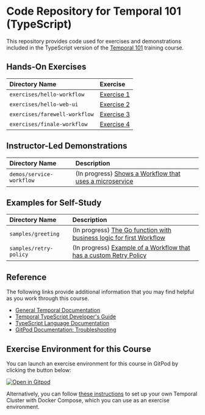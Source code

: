 # Code Repository for Temporal 101 (TypeScript)
This repository provides code used for exercises and demonstrations
included in the TypeScript version of the [Temporal 101]() training course.


## Hands-On Exercises

Directory Name                | Exercise
:---------------------------- | :----------------------------
`exercises/hello-workflow`    | [Exercise 1](exercises/hello-workflow/README.md)
`exercises/hello-web-ui`      | [Exercise 2](exercises/hello-web-ui/README.md)
`exercises/farewell-workflow` | [Exercise 3](exercises/farewell-workflow/README.md)
`exercises/finale-workflow`   | [Exercise 4](exercises/finale-workflow/README.md)


## Instructor-Led Demonstrations
Directory Name                         | Description
:------------------------------------- | :----------------------------------------------------------------------------------
`demos/service-workflow`                | (In progress) [Shows a Workflow that uses a microservice]()



## Examples for Self-Study
Directory Name                         | Description
:------------------------------------- | :----------------------------------------------------------------------------------
`samples/greeting`                     | (In progress) [The Go function with business logic for first Workflow]()
`samples/retry-policy`                 | (In progress) [Example of a Workflow that has a custom Retry Policy]()


## Reference
The following links provide additional information that you may find helpful as you work through this course.
* [General Temporal Documentation](https://docs.temporal.io/)
* [Temporal TypeScript Developer's Guide](https://docs.temporal.io/application-development?lang=typescript)
* [TypeScript Language Documentation](https://www.typescriptlang.org/)
* [GitPod Documentation: Troubleshooting](https://www.gitpod.io/docs/troubleshooting)


## Exercise Environment for this Course
You can launch an exercise environment for this course in GitPod by clicking the button below:

[![Open in Gitpod](https://gitpod.io/button/open-in-gitpod.svg)](https://gitpod.io/#https://github.com/temporalio/edu-101-typescript-code)

Alternatively, you can follow 
[these instructions](https://learn.temporal.io/getting_started/typescript/hello_world_in_typescript/) to set up your own Temporal Cluster with Docker Compose, which you can use as an exercise environment.